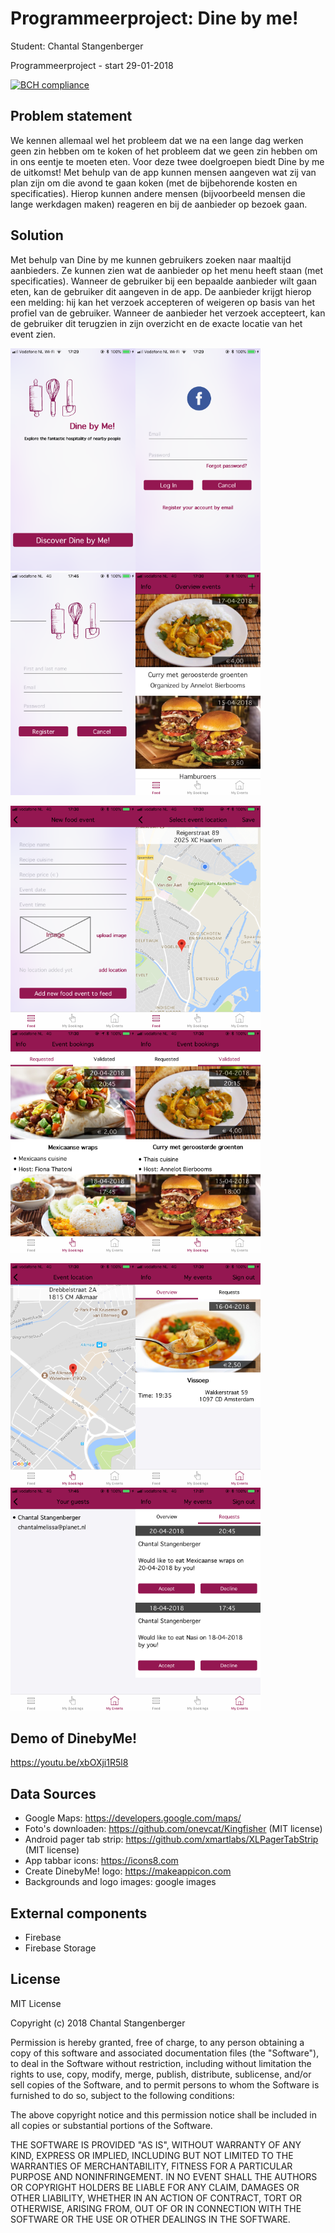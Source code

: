 # Programmeerproject: Dine by me!

Student: Chantal Stangenberger

Programmeerproject - start 29-01-2018

[![BCH compliance](https://bettercodehub.com/edge/badge/ChantalStangenberger/Programmeerproject?branch=master)](https://bettercodehub.com/)

## Problem statement
We kennen allemaal wel het probleem dat we na een lange dag werken geen zin hebben om te koken of het probleem dat we geen zin hebben om in ons eentje te moeten eten. Voor deze twee doelgroepen biedt Dine by me de uitkomst! Met behulp van de app kunnen mensen aangeven wat zij van plan zijn om die avond te gaan koken (met de bijbehorende kosten en specificaties). Hierop kunnen andere mensen (bijvoorbeeld mensen die lange werkdagen maken) reageren en bij de aanbieder op bezoek gaan. 

## Solution
Met behulp van Dine by me kunnen gebruikers zoeken naar maaltijd aanbieders. Ze kunnen zien wat de aanbieder op het menu heeft staan (met specificaties). Wanneer de gebruiker bij een bepaalde aanbieder wilt gaan eten, kan de gebruiker dit aangeven in de app. De aanbieder krijgt hierop een melding: hij kan het verzoek accepteren of weigeren op basis van het profiel van de gebruiker. Wanneer de aanbieder het verzoek accepteert, kan de gebruiker dit terugzien in zijn overzicht en de exacte locatie van het event zien. 

<img src=https://github.com/ChantalStangenberger/Programmeerproject/blob/master/doc/Homescreen.PNG width="200"><img src=https://github.com/ChantalStangenberger/Programmeerproject/blob/master/doc/Login:Facebooklogin.PNG width="200"><img src=https://github.com/ChantalStangenberger/Programmeerproject/blob/master/doc/Signup.PNG width="200"><img src=https://github.com/ChantalStangenberger/Programmeerproject/blob/master/doc/Homefeed.PNG width="200">

<img src=https://github.com/ChantalStangenberger/Programmeerproject/blob/master/doc/Addevent.PNG width="200"><img src=https://github.com/ChantalStangenberger/Programmeerproject/blob/master/doc/Addeventlocation.PNG width="200"><img src=https://github.com/ChantalStangenberger/Programmeerproject/blob/master/doc/Requested.PNG width="200"><img src=https://github.com/ChantalStangenberger/Programmeerproject/blob/master/doc/Validated.PNG width="200">

<img src=https://github.com/ChantalStangenberger/Programmeerproject/blob/master/doc/LocationofValidated.PNG width="200"><img src=https://github.com/ChantalStangenberger/Programmeerproject/blob/master/doc/Overview.PNG width="200"><img src=https://github.com/ChantalStangenberger/Programmeerproject/blob/master/doc/Guests.PNG width="200"><img src=https://github.com/ChantalStangenberger/Programmeerproject/blob/master/doc/Requests.PNG width="200">

## Demo of DinebyMe!
https://youtu.be/xbOXji1R5l8

## Data Sources
* Google Maps: https://developers.google.com/maps/
* Foto's downloaden: https://github.com/onevcat/Kingfisher (MIT license)
* Android pager tab strip: https://github.com/xmartlabs/XLPagerTabStrip (MIT license)
* App tabbar icons: https://icons8.com
* Create DinebyMe! logo: https://makeappicon.com
* Backgrounds and logo images: google images

## External components 
* Firebase 
* Firebase Storage

## License

MIT License

Copyright (c) 2018 Chantal Stangenberger

Permission is hereby granted, free of charge, to any person obtaining a copy
of this software and associated documentation files (the "Software"), to deal
in the Software without restriction, including without limitation the rights
to use, copy, modify, merge, publish, distribute, sublicense, and/or sell
copies of the Software, and to permit persons to whom the Software is
furnished to do so, subject to the following conditions:

The above copyright notice and this permission notice shall be included in all
copies or substantial portions of the Software.

THE SOFTWARE IS PROVIDED "AS IS", WITHOUT WARRANTY OF ANY KIND, EXPRESS OR
IMPLIED, INCLUDING BUT NOT LIMITED TO THE WARRANTIES OF MERCHANTABILITY,
FITNESS FOR A PARTICULAR PURPOSE AND NONINFRINGEMENT. IN NO EVENT SHALL THE
AUTHORS OR COPYRIGHT HOLDERS BE LIABLE FOR ANY CLAIM, DAMAGES OR OTHER
LIABILITY, WHETHER IN AN ACTION OF CONTRACT, TORT OR OTHERWISE, ARISING FROM,
OUT OF OR IN CONNECTION WITH THE SOFTWARE OR THE USE OR OTHER DEALINGS IN THE
SOFTWARE.

